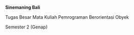 ****Sinemaning Bali****

Tugas Besar Mata Kuliah Pemrograman Berorientasi Obyek

Semester 2 (Genap)
